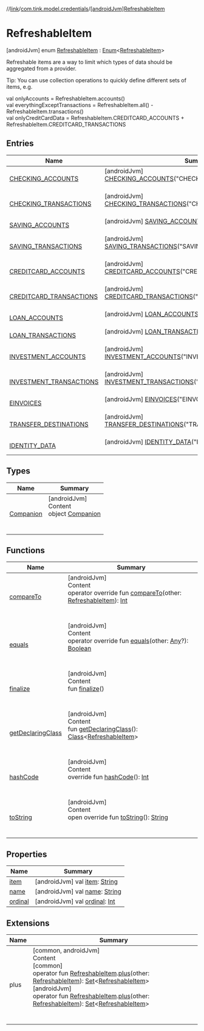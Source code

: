//[link](../../index.md)/[com.tink.model.credentials](../index.md)/[[androidJvm]RefreshableItem](index.md)



# RefreshableItem  
 [androidJvm] enum [RefreshableItem](index.md) : [Enum](https://kotlinlang.org/api/latest/jvm/stdlib/kotlin/-enum/index.html)<[RefreshableItem](index.md)> 

Refreshable items are a way to limit which types of data should be aggregated from a provider.



Tip: You can use collection operations to quickly define different sets of items, e.g.

val onlyAccounts = RefreshableItem.accounts()  
val everythingExceptTransactions = RefreshableItem.all() - RefreshableItem.transactions()  
val onlyCreditCardData = RefreshableItem.CREDITCARD_ACCOUNTS + RefreshableItem.CREDITCARD_TRANSACTIONS   


## Entries  
  
|  Name|  Summary| 
|---|---|
| <a name="com.tink.model.credentials/RefreshableItem.CHECKING_ACCOUNTS///PointingToDeclaration/"></a>[CHECKING_ACCOUNTS](-c-h-e-c-k-i-n-g_-a-c-c-o-u-n-t-s/index.md)| <a name="com.tink.model.credentials/RefreshableItem.CHECKING_ACCOUNTS///PointingToDeclaration/"></a> [androidJvm] [CHECKING_ACCOUNTS](-c-h-e-c-k-i-n-g_-a-c-c-o-u-n-t-s/index.md)("CHECKING_ACCOUNTS")  <br>   <br>
| <a name="com.tink.model.credentials/RefreshableItem.CHECKING_TRANSACTIONS///PointingToDeclaration/"></a>[CHECKING_TRANSACTIONS](-c-h-e-c-k-i-n-g_-t-r-a-n-s-a-c-t-i-o-n-s/index.md)| <a name="com.tink.model.credentials/RefreshableItem.CHECKING_TRANSACTIONS///PointingToDeclaration/"></a> [androidJvm] [CHECKING_TRANSACTIONS](-c-h-e-c-k-i-n-g_-t-r-a-n-s-a-c-t-i-o-n-s/index.md)("CHECKING_TRANSACTIONS")  <br>   <br>
| <a name="com.tink.model.credentials/RefreshableItem.SAVING_ACCOUNTS///PointingToDeclaration/"></a>[SAVING_ACCOUNTS](-s-a-v-i-n-g_-a-c-c-o-u-n-t-s/index.md)| <a name="com.tink.model.credentials/RefreshableItem.SAVING_ACCOUNTS///PointingToDeclaration/"></a> [androidJvm] [SAVING_ACCOUNTS](-s-a-v-i-n-g_-a-c-c-o-u-n-t-s/index.md)("SAVING_ACCOUNTS")  <br>   <br>
| <a name="com.tink.model.credentials/RefreshableItem.SAVING_TRANSACTIONS///PointingToDeclaration/"></a>[SAVING_TRANSACTIONS](-s-a-v-i-n-g_-t-r-a-n-s-a-c-t-i-o-n-s/index.md)| <a name="com.tink.model.credentials/RefreshableItem.SAVING_TRANSACTIONS///PointingToDeclaration/"></a> [androidJvm] [SAVING_TRANSACTIONS](-s-a-v-i-n-g_-t-r-a-n-s-a-c-t-i-o-n-s/index.md)("SAVING_TRANSACTIONS")  <br>   <br>
| <a name="com.tink.model.credentials/RefreshableItem.CREDITCARD_ACCOUNTS///PointingToDeclaration/"></a>[CREDITCARD_ACCOUNTS](-c-r-e-d-i-t-c-a-r-d_-a-c-c-o-u-n-t-s/index.md)| <a name="com.tink.model.credentials/RefreshableItem.CREDITCARD_ACCOUNTS///PointingToDeclaration/"></a> [androidJvm] [CREDITCARD_ACCOUNTS](-c-r-e-d-i-t-c-a-r-d_-a-c-c-o-u-n-t-s/index.md)("CREDITCARD_ACCOUNTS")  <br>   <br>
| <a name="com.tink.model.credentials/RefreshableItem.CREDITCARD_TRANSACTIONS///PointingToDeclaration/"></a>[CREDITCARD_TRANSACTIONS](-c-r-e-d-i-t-c-a-r-d_-t-r-a-n-s-a-c-t-i-o-n-s/index.md)| <a name="com.tink.model.credentials/RefreshableItem.CREDITCARD_TRANSACTIONS///PointingToDeclaration/"></a> [androidJvm] [CREDITCARD_TRANSACTIONS](-c-r-e-d-i-t-c-a-r-d_-t-r-a-n-s-a-c-t-i-o-n-s/index.md)("CREDITCARD_TRANSACTIONS")  <br>   <br>
| <a name="com.tink.model.credentials/RefreshableItem.LOAN_ACCOUNTS///PointingToDeclaration/"></a>[LOAN_ACCOUNTS](-l-o-a-n_-a-c-c-o-u-n-t-s/index.md)| <a name="com.tink.model.credentials/RefreshableItem.LOAN_ACCOUNTS///PointingToDeclaration/"></a> [androidJvm] [LOAN_ACCOUNTS](-l-o-a-n_-a-c-c-o-u-n-t-s/index.md)("LOAN_ACCOUNTS")  <br>   <br>
| <a name="com.tink.model.credentials/RefreshableItem.LOAN_TRANSACTIONS///PointingToDeclaration/"></a>[LOAN_TRANSACTIONS](-l-o-a-n_-t-r-a-n-s-a-c-t-i-o-n-s/index.md)| <a name="com.tink.model.credentials/RefreshableItem.LOAN_TRANSACTIONS///PointingToDeclaration/"></a> [androidJvm] [LOAN_TRANSACTIONS](-l-o-a-n_-t-r-a-n-s-a-c-t-i-o-n-s/index.md)("LOAN_TRANSACTIONS")  <br>   <br>
| <a name="com.tink.model.credentials/RefreshableItem.INVESTMENT_ACCOUNTS///PointingToDeclaration/"></a>[INVESTMENT_ACCOUNTS](-i-n-v-e-s-t-m-e-n-t_-a-c-c-o-u-n-t-s/index.md)| <a name="com.tink.model.credentials/RefreshableItem.INVESTMENT_ACCOUNTS///PointingToDeclaration/"></a> [androidJvm] [INVESTMENT_ACCOUNTS](-i-n-v-e-s-t-m-e-n-t_-a-c-c-o-u-n-t-s/index.md)("INVESTMENT_ACCOUNTS")  <br>   <br>
| <a name="com.tink.model.credentials/RefreshableItem.INVESTMENT_TRANSACTIONS///PointingToDeclaration/"></a>[INVESTMENT_TRANSACTIONS](-i-n-v-e-s-t-m-e-n-t_-t-r-a-n-s-a-c-t-i-o-n-s/index.md)| <a name="com.tink.model.credentials/RefreshableItem.INVESTMENT_TRANSACTIONS///PointingToDeclaration/"></a> [androidJvm] [INVESTMENT_TRANSACTIONS](-i-n-v-e-s-t-m-e-n-t_-t-r-a-n-s-a-c-t-i-o-n-s/index.md)("INVESTMENT_TRANSACTIONS")  <br>   <br>
| <a name="com.tink.model.credentials/RefreshableItem.EINVOICES///PointingToDeclaration/"></a>[EINVOICES](-e-i-n-v-o-i-c-e-s/index.md)| <a name="com.tink.model.credentials/RefreshableItem.EINVOICES///PointingToDeclaration/"></a> [androidJvm] [EINVOICES](-e-i-n-v-o-i-c-e-s/index.md)("EINVOICES")  <br>   <br>
| <a name="com.tink.model.credentials/RefreshableItem.TRANSFER_DESTINATIONS///PointingToDeclaration/"></a>[TRANSFER_DESTINATIONS](-t-r-a-n-s-f-e-r_-d-e-s-t-i-n-a-t-i-o-n-s/index.md)| <a name="com.tink.model.credentials/RefreshableItem.TRANSFER_DESTINATIONS///PointingToDeclaration/"></a> [androidJvm] [TRANSFER_DESTINATIONS](-t-r-a-n-s-f-e-r_-d-e-s-t-i-n-a-t-i-o-n-s/index.md)("TRANSFER_DESTINATIONS")  <br>   <br>
| <a name="com.tink.model.credentials/RefreshableItem.IDENTITY_DATA///PointingToDeclaration/"></a>[IDENTITY_DATA](-i-d-e-n-t-i-t-y_-d-a-t-a/index.md)| <a name="com.tink.model.credentials/RefreshableItem.IDENTITY_DATA///PointingToDeclaration/"></a> [androidJvm] [IDENTITY_DATA](-i-d-e-n-t-i-t-y_-d-a-t-a/index.md)("IDENTITY_DATA")  <br>   <br>


## Types  
  
|  Name|  Summary| 
|---|---|
| <a name="com.tink.model.credentials/RefreshableItem.Companion///PointingToDeclaration/"></a>[Companion](-companion/index.md)| <a name="com.tink.model.credentials/RefreshableItem.Companion///PointingToDeclaration/"></a>[androidJvm]  <br>Content  <br>object [Companion](-companion/index.md)  <br><br><br>


## Functions  
  
|  Name|  Summary| 
|---|---|
| <a name="kotlin/Enum/compareTo/#com.tink.model.credentials.RefreshableItem/PointingToDeclaration/"></a>[compareTo](-i-d-e-n-t-i-t-y_-d-a-t-a/index.md#%5Bkotlin%2FEnum%2FcompareTo%2F%23com.tink.model.credentials.RefreshableItem%2FPointingToDeclaration%2F%5D%2FFunctions%2F1854938400)| <a name="kotlin/Enum/compareTo/#com.tink.model.credentials.RefreshableItem/PointingToDeclaration/"></a>[androidJvm]  <br>Content  <br>operator override fun [compareTo](-i-d-e-n-t-i-t-y_-d-a-t-a/index.md#%5Bkotlin%2FEnum%2FcompareTo%2F%23com.tink.model.credentials.RefreshableItem%2FPointingToDeclaration%2F%5D%2FFunctions%2F1854938400)(other: [RefreshableItem](index.md)): [Int](https://kotlinlang.org/api/latest/jvm/stdlib/kotlin/-int/index.html)  <br><br><br>
| <a name="kotlin/Enum/equals/#kotlin.Any?/PointingToDeclaration/"></a>[equals](../../com.tink.model.transfer/[android-jvm]-signable-operation/-type/-u-n-k-n-o-w-n/index.md#%5Bkotlin%2FEnum%2Fequals%2F%23kotlin.Any%3F%2FPointingToDeclaration%2F%5D%2FFunctions%2F1854938400)| <a name="kotlin/Enum/equals/#kotlin.Any?/PointingToDeclaration/"></a>[androidJvm]  <br>Content  <br>operator override fun [equals](../../com.tink.model.transfer/[android-jvm]-signable-operation/-type/-u-n-k-n-o-w-n/index.md#%5Bkotlin%2FEnum%2Fequals%2F%23kotlin.Any%3F%2FPointingToDeclaration%2F%5D%2FFunctions%2F1854938400)(other: [Any](https://kotlinlang.org/api/latest/jvm/stdlib/kotlin/-any/index.html)?): [Boolean](https://kotlinlang.org/api/latest/jvm/stdlib/kotlin/-boolean/index.html)  <br><br><br>
| <a name="kotlin/Enum/finalize/#/PointingToDeclaration/"></a>[finalize](../../com.tink.model.transfer/[android-jvm]-signable-operation/-type/-u-n-k-n-o-w-n/index.md#%5Bkotlin%2FEnum%2Ffinalize%2F%23%2FPointingToDeclaration%2F%5D%2FFunctions%2F1854938400)| <a name="kotlin/Enum/finalize/#/PointingToDeclaration/"></a>[androidJvm]  <br>Content  <br>fun [finalize](../../com.tink.model.transfer/[android-jvm]-signable-operation/-type/-u-n-k-n-o-w-n/index.md#%5Bkotlin%2FEnum%2Ffinalize%2F%23%2FPointingToDeclaration%2F%5D%2FFunctions%2F1854938400)()  <br><br><br>
| <a name="kotlin/Enum/getDeclaringClass/#/PointingToDeclaration/"></a>[getDeclaringClass](../../com.tink.model.transfer/[android-jvm]-signable-operation/-type/-u-n-k-n-o-w-n/index.md#%5Bkotlin%2FEnum%2FgetDeclaringClass%2F%23%2FPointingToDeclaration%2F%5D%2FFunctions%2F1854938400)| <a name="kotlin/Enum/getDeclaringClass/#/PointingToDeclaration/"></a>[androidJvm]  <br>Content  <br>fun [getDeclaringClass](../../com.tink.model.transfer/[android-jvm]-signable-operation/-type/-u-n-k-n-o-w-n/index.md#%5Bkotlin%2FEnum%2FgetDeclaringClass%2F%23%2FPointingToDeclaration%2F%5D%2FFunctions%2F1854938400)(): [Class](https://developer.android.com/reference/kotlin/java/lang/Class.html)<[RefreshableItem](index.md)>  <br><br><br>
| <a name="kotlin/Enum/hashCode/#/PointingToDeclaration/"></a>[hashCode](../../com.tink.model.transfer/[android-jvm]-signable-operation/-type/-u-n-k-n-o-w-n/index.md#%5Bkotlin%2FEnum%2FhashCode%2F%23%2FPointingToDeclaration%2F%5D%2FFunctions%2F1854938400)| <a name="kotlin/Enum/hashCode/#/PointingToDeclaration/"></a>[androidJvm]  <br>Content  <br>override fun [hashCode](../../com.tink.model.transfer/[android-jvm]-signable-operation/-type/-u-n-k-n-o-w-n/index.md#%5Bkotlin%2FEnum%2FhashCode%2F%23%2FPointingToDeclaration%2F%5D%2FFunctions%2F1854938400)(): [Int](https://kotlinlang.org/api/latest/jvm/stdlib/kotlin/-int/index.html)  <br><br><br>
| <a name="kotlin/Enum/toString/#/PointingToDeclaration/"></a>[toString](../../com.tink.model.transfer/[android-jvm]-signable-operation/-type/-u-n-k-n-o-w-n/index.md#%5Bkotlin%2FEnum%2FtoString%2F%23%2FPointingToDeclaration%2F%5D%2FFunctions%2F1854938400)| <a name="kotlin/Enum/toString/#/PointingToDeclaration/"></a>[androidJvm]  <br>Content  <br>open override fun [toString](../../com.tink.model.transfer/[android-jvm]-signable-operation/-type/-u-n-k-n-o-w-n/index.md#%5Bkotlin%2FEnum%2FtoString%2F%23%2FPointingToDeclaration%2F%5D%2FFunctions%2F1854938400)(): [String](https://kotlinlang.org/api/latest/jvm/stdlib/kotlin/-string/index.html)  <br><br><br>


## Properties  
  
|  Name|  Summary| 
|---|---|
| <a name="com.tink.model.credentials/RefreshableItem/item/#/PointingToDeclaration/"></a>[item](item.md)| <a name="com.tink.model.credentials/RefreshableItem/item/#/PointingToDeclaration/"></a> [androidJvm] val [item](item.md): [String](https://kotlinlang.org/api/latest/jvm/stdlib/kotlin/-string/index.html)   <br>
| <a name="com.tink.model.credentials/RefreshableItem/name/#/PointingToDeclaration/"></a>[name](index.md#%5Bcom.tink.model.credentials%2FRefreshableItem%2Fname%2F%23%2FPointingToDeclaration%2F%5D%2FProperties%2F1854938400)| <a name="com.tink.model.credentials/RefreshableItem/name/#/PointingToDeclaration/"></a> [androidJvm] val [name](index.md#%5Bcom.tink.model.credentials%2FRefreshableItem%2Fname%2F%23%2FPointingToDeclaration%2F%5D%2FProperties%2F1854938400): [String](https://kotlinlang.org/api/latest/jvm/stdlib/kotlin/-string/index.html)   <br>
| <a name="com.tink.model.credentials/RefreshableItem/ordinal/#/PointingToDeclaration/"></a>[ordinal](index.md#%5Bcom.tink.model.credentials%2FRefreshableItem%2Fordinal%2F%23%2FPointingToDeclaration%2F%5D%2FProperties%2F1854938400)| <a name="com.tink.model.credentials/RefreshableItem/ordinal/#/PointingToDeclaration/"></a> [androidJvm] val [ordinal](index.md#%5Bcom.tink.model.credentials%2FRefreshableItem%2Fordinal%2F%23%2FPointingToDeclaration%2F%5D%2FProperties%2F1854938400): [Int](https://kotlinlang.org/api/latest/jvm/stdlib/kotlin/-int/index.html)   <br>


## Extensions  
  
|  Name|  Summary| 
|---|---|
| <a name="com.tink.model.credentials//plus/com.tink.model.credentials.RefreshableItem#com.tink.model.credentials.RefreshableItem/PointingToDeclaration/"></a>plus| <a name="com.tink.model.credentials//plus/com.tink.model.credentials.RefreshableItem#com.tink.model.credentials.RefreshableItem/PointingToDeclaration/"></a>[common, androidJvm]  <br>Content  <br>[common]  <br>operator fun [RefreshableItem](../[common]-refreshable-item/index.md).[plus](../[common]plus.md)(other: [RefreshableItem](../[common]-refreshable-item/index.md)): [Set](https://kotlinlang.org/api/latest/jvm/stdlib/kotlin.collections/-set/index.html)<[RefreshableItem](../[common]-refreshable-item/index.md)>  <br>[androidJvm]  <br>operator fun [RefreshableItem](index.md).[plus](../[android-jvm]plus.md)(other: [RefreshableItem](index.md)): [Set](https://kotlinlang.org/api/latest/jvm/stdlib/kotlin.collections/-set/index.html)<[RefreshableItem](index.md)>  <br><br><br>


